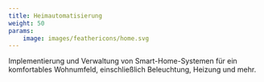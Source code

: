 ```yaml
---
title: Heimautomatisierung
weight: 50
params:
    image: images/feathericons/home.svg
---
```


Implementierung und Verwaltung von Smart-Home-Systemen für ein komfortables Wohnumfeld,
einschließlich Beleuchtung, Heizung und mehr.
